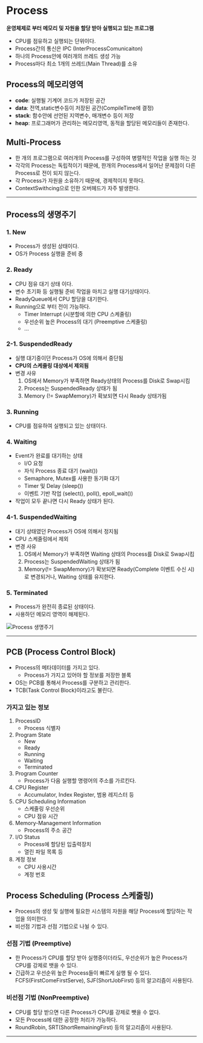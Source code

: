 # Process
**운영체제로 부터 메모리 및 자원을 할당 받아 실행되고 있는 프로그램**
- CPU를 점유하고 실행되는 단위이다.
- Process간의 통신은 IPC (InterProcessComunicaiton)
- 하나의 Process안에 여러개의 쓰레드 생성 가능
- Process마다 최소 1개의 쓰레드(Main Thread)를 소유

## Process의 메모리영역
- **code**: 실행될 기계어 코드가 저장된 공간
- **data**: 전역,static변수등이 저장된 공간(CompileTime에 결정)
- **stack**: 함수안에 선언된 지역변수, 매개변수 등이 저장
- **heap**: 프로그래머가 관리하는 메모리영역, 동적을 할당된 메모리들이 존재한다.

## Multi-Process
- 한 개의 프로그램으로 여러개의 Process를 구성하여 병렬적인 작업을 실행 하는 것
- 각각의 Process는 독립적이기 때문에, 한개의 Process에서 일어난 문제점이 다른 Process로 전이 되지 않는다.
- 각 Process가 자원을 소유하기 때문에, 경제적이지 못하다. 
- ContextSwithcing으로 인한 오버헤드가 자주 발생한다.
***

## Process의 생명주기

### 1. New
- Process가 생성된 상태이다.
- OS가 Process 실행을 준비 중

### 2. Ready
- CPU 점유 대기 상태 이다.
- 변수 초기화 등 실행될 준비 작업을 마치고 실행 대기상태이다.
- ReadyQueue에서 CPU 할당을 대기한다.
- Running으로 부터 전이 가능하다.
  - Timer Interrupt (시분할에 의한 CPU 스케줄링)
  - 우선순위 높은 Process의 대기 (Preemptive 스케줄링)
  - ...
### 2-1. SuspendedReady
- 실행 대기중이던 Process가 OS에 의해서 중단됨
- **CPU의 스케줄링 대상에서 제외됨**
- 변경 사유
  1. OS에서 Memory가 부족하면 Ready상태의 Process를 Disk로 Swap시킴
  2. Process는 SuspendedReady 상태가 됨
  3. Memory (!= SwapMemory)가 확보되면 다시 Ready 상태가됨

### 3. Running
- CPU를 점유하여 실행되고 있는 상태이다.

### 4. Waiting
- Event가 완료를 대기하는 상태
  - I/O 요청
  - 자식 Process 종료 대기 (wait())
  - Semaphore, Mutex를 사용한 동기화 대기
  - Timer 및 Delay (sleep())
  - 이벤트 기반 작업 (select(), poll(), epoll_wait())
- 작업이 모두 끝나면 다시 Ready 상태가 된다.

### 4-1. SuspendedWaiting
- 대기 상태였던 Process가 OS에 의해서 정지됨
- CPU 스케줄링에서 제외
- 변경 사유
  1. OS에서 Memory가 부족하면 Waiting 상태의 Process를 Disk로 Swap시킴
  2. Process는 SuspendedWaiting 상태가 됨
  3. Memory(!= SwapMemory)가 확보되면 Ready(Complete 이벤트 수신 시)로 변경되거나, Waiting 상태를 유지한다.

### 5. Terminated
- Process가 완전히 종료된 상태이다.
- 사용하던 메모리 영역이 해제된다.

![Process 생명주기](https://user-images.githubusercontent.com/57896918/158165830-203bc68d-a277-4e36-bc22-b3d2a571271e.png)

***
## PCB (Process Control Block)
- Process의 메타데이터를 가지고 있다.
  - Process가 가지고 있어야 할 정보를 저장한 블록
- OS는 PCB를 통해서 Process를 구분하고 관리한다.
- TCB(Task Control Block)이라고도 불린다.

### 가지고 있는 정보
1. ProcessID
   - Process 식별자
2. Program State
    - New
    - Ready
    - Running
    - Waiting
    - Terminated
3. Program Counter
    - Process가 다음 실행할 명령어의 주소를 가르킨다.
4. CPU Register
    - Accumulator, Index Register, 범용 레지스터 등 
5. CPU Scheduling Information
    - 스케줄링 우선순위
    - CPU 점유 시간
6. Memory-Management Information
    - Process의 주소 공간
7. I/O Status
    - Process에 할당된 입출력장치
    - 열린 파일 목록 등
8. 계정 정보
    - CPU 사용시간
    - 계정 번호 
## Process Scheduling (Process 스케줄링)
- Process의 생성 및 실행에 필요한 시스템의 자원을 해당 Process에 할당하는 작업을 의미한다.
- 비선점 기법과 선점 기법으로 나뉠 수 있다.

### 선점 기법 (Preemptive)
- 한 Process가 CPU를 할당 받아 실행중이더라도, 우선순위가 높은 Process가 CPU를 강제로 뱃을 수 있다.
- 긴급하고 우선순위 높은 Process들이 빠르게 실행 될 수 있다.
FCFS(FirstComeFirstServe), SJF(ShortJobFirst) 등의 알고리즘이 사용된다.

### 비선점 기법 (NonPreemptive)
- CPU를 할당 받으면 다른 Process가 CPU를 강제로 뺏을 수 없다.
- 모든 Process에 대한 공정한 처리가 가능하다.
- RoundRobin, SRT(ShortRemainingFirst) 등의 알고리즘이 사용된다.
***